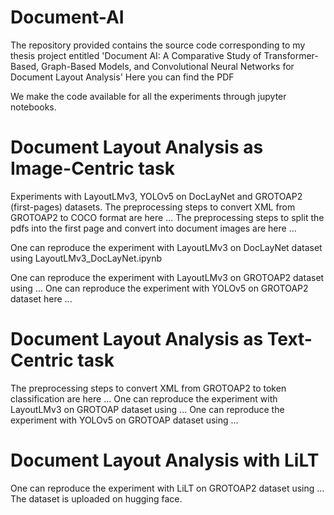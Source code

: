 # Document-AI
The repository provided contains the source code corresponding to my thesis project entitled 'Document AI: A Comparative Study of Transformer-Based, Graph-Based Models, and Convolutional Neural Networks for
Document Layout Analysis'
Here you can find the PDF

We make the code available for all the experiments through jupyter notebooks. 

# Document Layout Analysis as Image-Centric task
Experiments with LayoutLMv3, YOLOv5 on DocLayNet and GROTOAP2 (first-pages) datasets.
The preprocessing steps to convert XML from GROTOAP2 to COCO format are here ...
The preprocessing steps to split the pdfs into the first page and convert into document images are here ...

One can reproduce the experiment with LayoutLMv3 on DocLayNet dataset using LayoutLMv3_DocLayNet.ipynb   

One can reproduce the experiment with LayoutLMv3 on GROTOAP2 dataset using ...
One can reproduce the experiment with YOLOv5 on GROTOAP2 dataset here ...

# Document Layout Analysis as Text-Centric task
The preprocessing steps to convert XML from GROTOAP2 to token classification are here ...
One can reproduce the experiment with LayoutLMv3 on GROTOAP dataset using ...
One can reproduce the experiment with YOLOv5 on GROTOAP dataset using ...

# Document Layout Analysis with LiLT
One can reproduce the experiment with LiLT on GROTOAP2 dataset using ...
The dataset is uploaded on hugging face.
